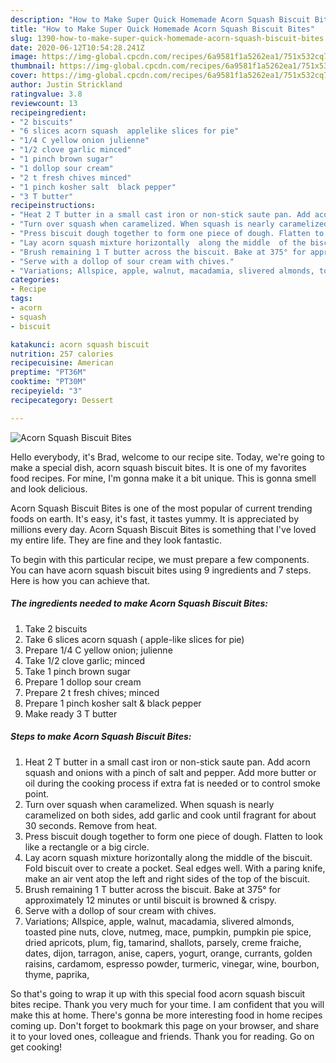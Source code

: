 ```yaml
---
description: "How to Make Super Quick Homemade Acorn Squash Biscuit Bites"
title: "How to Make Super Quick Homemade Acorn Squash Biscuit Bites"
slug: 1390-how-to-make-super-quick-homemade-acorn-squash-biscuit-bites
date: 2020-06-12T10:54:28.241Z
image: https://img-global.cpcdn.com/recipes/6a9581f1a5262ea1/751x532cq70/acorn-squash-biscuit-bites-recipe-main-photo.jpg
thumbnail: https://img-global.cpcdn.com/recipes/6a9581f1a5262ea1/751x532cq70/acorn-squash-biscuit-bites-recipe-main-photo.jpg
cover: https://img-global.cpcdn.com/recipes/6a9581f1a5262ea1/751x532cq70/acorn-squash-biscuit-bites-recipe-main-photo.jpg
author: Justin Strickland
ratingvalue: 3.8
reviewcount: 13
recipeingredient:
- "2 biscuits"
- "6 slices acorn squash  applelike slices for pie"
- "1/4 C yellow onion julienne"
- "1/2 clove garlic minced"
- "1 pinch brown sugar"
- "1 dollop sour cream"
- "2 t fresh chives minced"
- "1 pinch kosher salt  black pepper"
- "3 T butter"
recipeinstructions:
- "Heat 2 T butter in a small cast iron or non-stick saute pan. Add acorn squash and onions with a pinch of salt and pepper. Add more butter or oil during the cooking process if extra fat is needed or to control smoke point."
- "Turn over squash when caramelized. When squash is nearly caramelized on both sides, add garlic and cook until fragrant for about 30 seconds. Remove from heat."
- "Press biscuit dough together to form one piece of dough. Flatten to look like a rectangle or a big circle."
- "Lay acorn squash mixture horizontally  along the middle  of the biscuit. Fold biscuit over to create a pocket. Seal edges well. With a paring knife, make an air vent atop the left and right sides of the top of the biscuit."
- "Brush remaining 1 T butter across the biscuit. Bake at 375° for approximately 12 minutes or until biscuit is browned &amp; crispy."
- "Serve with a dollop of sour cream with chives."
- "Variations; Allspice, apple, walnut, macadamia, slivered almonds, toasted pine nuts, clove, nutmeg, mace, pumpkin, pumpkin pie spice, dried apricots, plum, fig, tamarind, shallots, parsely, creme fraiche, dates, dijon, tarragon, anise, capers, yogurt, orange, currants, golden raisins, cardamom, espresso powder, turmeric, vinegar, wine, bourbon, thyme, paprika,"
categories:
- Recipe
tags:
- acorn
- squash
- biscuit

katakunci: acorn squash biscuit 
nutrition: 257 calories
recipecuisine: American
preptime: "PT36M"
cooktime: "PT30M"
recipeyield: "3"
recipecategory: Dessert

---
```



![Acorn Squash Biscuit Bites](https://img-global.cpcdn.com/recipes/6a9581f1a5262ea1/751x532cq70/acorn-squash-biscuit-bites-recipe-main-photo.jpg)

Hello everybody, it's Brad, welcome to our recipe site. Today, we're going to make a special dish, acorn squash biscuit bites. It is one of my favorites food recipes. For mine, I'm gonna make it a bit unique. This is gonna smell and look delicious.



Acorn Squash Biscuit Bites is one of the most popular of current trending foods on earth. It's easy, it's fast, it tastes yummy. It is appreciated by millions every day. Acorn Squash Biscuit Bites is something that I've loved my entire life. They are fine and they look fantastic.


To begin with this particular recipe, we must prepare a few components. You can have acorn squash biscuit bites using 9 ingredients and 7 steps. Here is how you can achieve that.

<!--inarticleads1-->

##### The ingredients needed to make Acorn Squash Biscuit Bites:

1. Take 2 biscuits
1. Take 6 slices acorn squash ( apple-like slices for pie)
1. Prepare 1/4 C yellow onion; julienne
1. Take 1/2 clove garlic; minced
1. Take 1 pinch brown sugar
1. Prepare 1 dollop sour cream
1. Prepare 2 t fresh chives; minced
1. Prepare 1 pinch kosher salt &amp; black pepper
1. Make ready 3 T butter




<!--inarticleads2-->

##### Steps to make Acorn Squash Biscuit Bites:

1. Heat 2 T butter in a small cast iron or non-stick saute pan. Add acorn squash and onions with a pinch of salt and pepper. Add more butter or oil during the cooking process if extra fat is needed or to control smoke point.
1. Turn over squash when caramelized. When squash is nearly caramelized on both sides, add garlic and cook until fragrant for about 30 seconds. Remove from heat.
1. Press biscuit dough together to form one piece of dough. Flatten to look like a rectangle or a big circle.
1. Lay acorn squash mixture horizontally  along the middle  of the biscuit. Fold biscuit over to create a pocket. Seal edges well. With a paring knife, make an air vent atop the left and right sides of the top of the biscuit.
1. Brush remaining 1 T butter across the biscuit. Bake at 375° for approximately 12 minutes or until biscuit is browned &amp; crispy.
1. Serve with a dollop of sour cream with chives.
1. Variations; Allspice, apple, walnut, macadamia, slivered almonds, toasted pine nuts, clove, nutmeg, mace, pumpkin, pumpkin pie spice, dried apricots, plum, fig, tamarind, shallots, parsely, creme fraiche, dates, dijon, tarragon, anise, capers, yogurt, orange, currants, golden raisins, cardamom, espresso powder, turmeric, vinegar, wine, bourbon, thyme, paprika,




So that's going to wrap it up with this special food acorn squash biscuit bites recipe. Thank you very much for your time. I am confident that you will make this at home. There's gonna be more interesting food in home recipes coming up. Don't forget to bookmark this page on your browser, and share it to your loved ones, colleague and friends. Thank you for reading. Go on get cooking!
